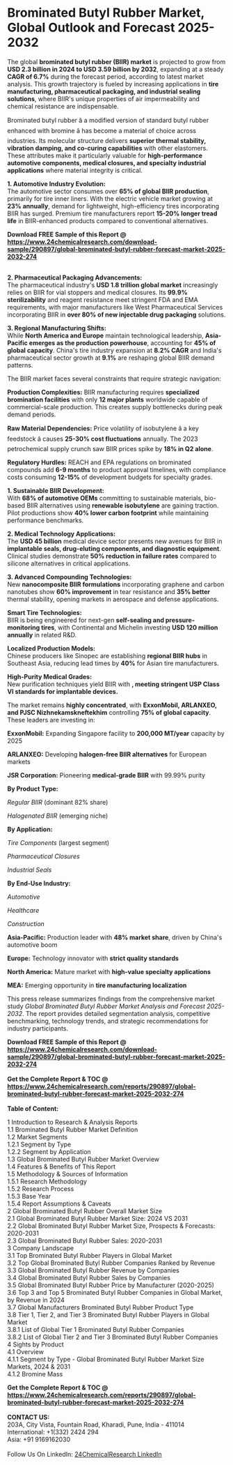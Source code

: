 <h1>Brominated Butyl Rubber Market, Global Outlook and Forecast 2025-2032</h1><p>The global <strong>brominated butyl rubber (BIIR) market</strong> is projected to grow from <strong>USD 2.3 billion in 2024 to USD 3.59 billion by 2032</strong>, expanding at a steady <strong>CAGR of 6.7%</strong> during the forecast period, according to latest market analysis. This growth trajectory is fueled by increasing applications in <strong>tire manufacturing, pharmaceutical packaging, and industrial sealing solutions</strong>, where BIIR's unique properties of air impermeability and chemical resistance are indispensable.</p><p>Brominated butyl rubber â a modified version of standard butyl rubber enhanced with bromine â has become a material of choice across industries. Its molecular structure delivers <strong>superior thermal stability, vibration damping, and co-curing capabilities</strong> with other elastomers. These attributes make it particularly valuable for <strong>high-performance automotive components, medical closures, and specialty industrial applications</strong> where material integrity is critical.</p><p><strong>1. Automotive Industry Evolution:</strong><br>
The automotive sector consumes over <strong>65% of global BIIR production</strong>, primarily for tire inner liners. With the electric vehicle market growing at <strong>23% annually</strong>, demand for lightweight, high-efficiency tires incorporating BIIR has surged. Premium tire manufacturers report <strong>15-20% longer tread life</strong> in BIIR-enhanced products compared to conventional alternatives.</p><div><b>Download FREE Sample of this Report @ 
            <a href="https://www.24chemicalresearch.com/download-sample/290897/global-brominated-butyl-rubber-forecast-market-2025-2032-274">
            https://www.24chemicalresearch.com/download-sample/290897/global-brominated-butyl-rubber-forecast-market-2025-2032-274</a></b></div><br><p><strong>2. Pharmaceutical Packaging Advancements:</strong><br>
The pharmaceutical industry's <strong>USD 1.8 trillion global market</strong> increasingly relies on BIIR for vial stoppers and medical closures. Its <strong>99.9% sterilizability</strong> and reagent resistance meet stringent FDA and EMA requirements, with major manufacturers like West Pharmaceutical Services incorporating BIIR in <strong>over 80% of new injectable drug packaging</strong> solutions.</p><p><strong>3. Regional Manufacturing Shifts:</strong><br>
While <strong>North America and Europe</strong> maintain technological leadership, <strong>Asia-Pacific emerges as the production powerhouse</strong>, accounting for <strong>45% of global capacity</strong>. China's tire industry expansion at <strong>8.2% CAGR</strong> and India's pharmaceutical sector growth at <strong>9.1%</strong> are reshaping global BIIR demand patterns.</p><p>The BIIR market faces several constraints that require strategic navigation:</p><p><strong>Production Complexities:</strong> BIIR manufacturing requires <strong>specialized bromination facilities</strong> with only <strong>12 major plants</strong> worldwide capable of commercial-scale production. This creates supply bottlenecks during peak demand periods.</p><p><strong>Raw Material Dependencies:</strong> Price volatility of isobutylene â a key feedstock â causes <strong>25-30% cost fluctuations</strong> annually. The 2023 petrochemical supply crunch saw BIIR prices spike by <strong>18% in Q2 alone</strong>.</p><p><strong>Regulatory Hurdles:</strong> REACH and EPA regulations on brominated compounds add <strong>6-9 months</strong> to product approval timelines, with compliance costs consuming <strong>12-15%</strong> of development budgets for specialty grades.</p><p><strong>1. Sustainable BIIR Development:</strong><br>
With <strong>68% of automotive OEMs</strong> committing to sustainable materials, bio-based BIIR alternatives using <strong>renewable isobutylene</strong> are gaining traction. Pilot productions show <strong>40% lower carbon footprint</strong> while maintaining performance benchmarks.</p><p><strong>2. Medical Technology Applications:</strong><br>
The <strong>USD 45 billion</strong> medical device sector presents new avenues for BIIR in <strong>implantable seals, drug-eluting components, and diagnostic equipment</strong>. Clinical studies demonstrate <strong>50% reduction in failure rates</strong> compared to silicone alternatives in critical applications.</p><p><strong>3. Advanced Compounding Technologies:</strong><br>
New <strong>nanocomposite BIIR formulations</strong> incorporating graphene and carbon nanotubes show <strong>60% improvement</strong> in tear resistance and <strong>35% better</strong> thermal stability, opening markets in aerospace and defense applications.</p><p><strong>Smart Tire Technologies:</strong><br>
	BIIR is being engineered for next-gen <strong>self-sealing and pressure-monitoring tires</strong>, with Continental and Michelin investing <strong>USD 120 million annually</strong> in related R&amp;D.</p><p><strong>Localized Production Models:</strong><br>
	Chinese producers like Sinopec are establishing <strong>regional BIIR hubs</strong> in Southeast Asia, reducing lead times by <strong>40%</strong> for Asian tire manufacturers.</p><p><strong>High-Purity Medical Grades:</strong><br>
	New purification techniques yield BIIR with <strong>, meeting stringent USP Class VI standards for implantable devices.</strong></p><p>The market remains <strong>highly concentrated</strong>, with <strong>ExxonMobil, ARLANXEO, and PJSC Nizhnekamskneftekhim</strong> controlling <strong>75% of global capacity</strong>. These leaders are investing in:</p><p><strong>ExxonMobil:</strong> Expanding Singapore facility to <strong>200,000 MT/year</strong> capacity by 2025</p><p><strong>ARLANXEO:</strong> Developing <strong>halogen-free BIIR alternatives</strong> for European markets</p><p><strong>JSR Corporation:</strong> Pioneering <strong>medical-grade BIIR</strong> with 99.99% purity</p><p><strong>By Product Type:</strong></p><p><em>Regular BIIR</em> (dominant 82% share)</p><p><em>Halogenated BIIR</em> (emerging niche)</p><p><strong>By Application:</strong></p><p><em>Tire Components</em> (largest segment)</p><p><em>Pharmaceutical Closures</em></p><p><em>Industrial Seals</em></p><p><strong>By End-Use Industry:</strong></p><p><em>Automotive</em></p><p><em>Healthcare</em></p><p><em>Construction</em></p><p><strong>Asia-Pacific:</strong> Production leader with <strong>48% market share</strong>, driven by China's automotive boom</p><p><strong>Europe:</strong> Technology innovator with <strong>strict quality standards</strong></p><p><strong>North America:</strong> Mature market with <strong>high-value specialty applications</strong></p><p><strong>MEA:</strong> Emerging opportunity in <strong>tire manufacturing localization</strong></p><p>This press release summarizes findings from the comprehensive market study <em>Global Brominated Butyl Rubber Market Analysis and Forecast 2025-2032</em>. The report provides detailed segmentation analysis, competitive benchmarking, technology trends, and strategic recommendations for industry participants.</p><div><b>Download FREE Sample of this Report @ 
            <a href="https://www.24chemicalresearch.com/download-sample/290897/global-brominated-butyl-rubber-forecast-market-2025-2032-274">
            https://www.24chemicalresearch.com/download-sample/290897/global-brominated-butyl-rubber-forecast-market-2025-2032-274</a></b></div><br><div><b>Get the Complete Report & TOC @ 
            <a href="https://www.24chemicalresearch.com/reports/290897/global-brominated-butyl-rubber-forecast-market-2025-2032-274">
            https://www.24chemicalresearch.com/reports/290897/global-brominated-butyl-rubber-forecast-market-2025-2032-274</a></b></div><br>
            <b>Table of Content:</b><p>1 Introduction to Research & Analysis Reports<br />
 1.1 Brominated Butyl Rubber Market Definition<br />
 1.2 Market Segments<br />
 1.2.1 Segment by Type<br />
 1.2.2 Segment by Application<br />
 1.3 Global Brominated Butyl Rubber Market Overview<br />
 1.4 Features & Benefits of This Report<br />
 1.5 Methodology & Sources of Information<br />
 1.5.1 Research Methodology<br />
 1.5.2 Research Process<br />
 1.5.3 Base Year<br />
 1.5.4 Report Assumptions & Caveats<br />
2 Global Brominated Butyl Rubber Overall Market Size<br />
 2.1 Global Brominated Butyl Rubber Market Size: 2024 VS 2031<br />
 2.2 Global Brominated Butyl Rubber Market Size, Prospects & Forecasts: 2020-2031<br />
 2.3 Global Brominated Butyl Rubber Sales: 2020-2031<br />
3 Company Landscape<br />
 3.1 Top Brominated Butyl Rubber Players in Global Market<br />
 3.2 Top Global Brominated Butyl Rubber Companies Ranked by Revenue<br />
 3.3 Global Brominated Butyl Rubber Revenue by Companies<br />
 3.4 Global Brominated Butyl Rubber Sales by Companies<br />
 3.5 Global Brominated Butyl Rubber Price by Manufacturer (2020-2025)<br />
 3.6 Top 3 and Top 5 Brominated Butyl Rubber Companies in Global Market, by Revenue in 2024<br />
 3.7 Global Manufacturers Brominated Butyl Rubber Product Type<br />
 3.8 Tier 1, Tier 2, and Tier 3 Brominated Butyl Rubber Players in Global Market<br />
 3.8.1 List of Global Tier 1 Brominated Butyl Rubber Companies<br />
 3.8.2 List of Global Tier 2 and Tier 3 Brominated Butyl Rubber Companies<br />
4 Sights by Product<br />
 4.1 Overview<br />
 4.1.1 Segment by Type - Global Brominated Butyl Rubber Market Size Markets, 2024 & 2031<br />
 4.1.2 Bromine Mass </p><div><b>Get the Complete Report & TOC @ 
            <a href="https://www.24chemicalresearch.com/reports/290897/global-brominated-butyl-rubber-forecast-market-2025-2032-274">
            https://www.24chemicalresearch.com/reports/290897/global-brominated-butyl-rubber-forecast-market-2025-2032-274</a></b></div><br><b>CONTACT US:</b><br>
            203A, City Vista, Fountain Road, Kharadi, Pune, India - 411014<br>
            International: +1(332) 2424 294<br>
            Asia: +91 9169162030 <br><br>
            Follow Us On LinkedIn: <a href="https://www.linkedin.com/company/24chemicalresearch/">24ChemicalResearch LinkedIn</a>